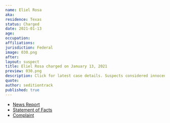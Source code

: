 ```yaml
---
name: Eliel Rosa
aka:
residence: Texas
status: Charged
date: 2021-01-13
age:
occupation:
affiliations:
jurisdiction: Federal
image: 030.png
after:
layout: suspect
title: Eliel Rosa charged on January 13, 2021
preview: 030.png
description: Click for latest case details. Suspects considered innocent until proven guilty.
quote:
author: seditiontrack
published: true
---
```


- [News Report](https://www.kiiitv.com/article/news/local/jenny-cudd-fbi-arrested/513-fb4ff454-3bf0-4648-8983-660ec8f2601e)
- [Statement of Facts](https://www.scribd.com/document/490745903/Jenny-Cudd-and-Eliel-Rosa-Statement-of-Facts)
- [Complaint](https://www.justice.gov/opa/page/file/1353431/download)